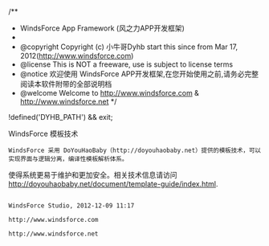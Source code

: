 /**
 * WindsForce App Framework (风之力APP开发框架)
 *
 * @copyright    Copyright (c) 小牛哥Dyhb start this since from Mar 17, 2012(http://www.windsforce.com)
 * @license        This is NOT a freeware, use is subject to license terms
 * @notice         欢迎使用 WindsForce APP开发框架,在您开始使用之前,请务必完整阅读本软件附带的全部说明档
 * @welcome     Welcome to http://www.windsforce.com & http://www.windsforce.net
 */

!defined('DYHB_PATH') && exit;

WindsForce 模板技术

    WindsForce 采用 DoYouHaoBaby（http://doyouhaobaby.net）提供的模板技术，可以实现界面与逻辑分离，编译性模板解析体系。
使得系统更易于维护和更加安全。相关技术信息请访问 http://doyouhaobaby.net/document/template-guide/index.html.


                                                                                                                                    WindsForce Studio, 2012-12-09 11:17
                                                                                                                                    http://www.windsforce.com
                                                                                                                                    http://www.windsforce.net